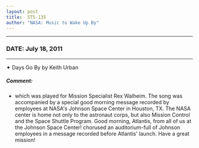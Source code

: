 ```yaml
---
layout: post
title:  STS-135
author: "NASA: Music to Wake Up By"
---
```


----
### DATE: July 18, 2011
----
✦ Days Go By by Keith Urban

##### Comment:
* which was played for Mission Specialist Rex Walheim. The song was accompanied by a special good morning message recorded by employees at NASA's Johnson Space Center in Houston, TX. The NASA center is home not only to the astronaut corps, but also Mission Control and the Space Shuttle Program. Good morning, Atlantis, from all of us at the Johnson Space Center! chorused an auditorium-full of Johnson employees in a message recorded before Atlantis' launch. Have a great mission!
